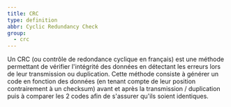 ```yaml
---
title: CRC
type: definition
abbr: Cyclic Redundancy Check
group:
  - crc
---
```

Un CRC (ou contrôle de redondance cyclique en français) est une méthode permettant de vérifier l'intégrité des données en détectant les erreurs lors de leur transmission ou duplication. Cette méthode consiste à générer un code en fonction des données (en tenant compte de leur position contrairement à un checksum) avant et après la transmission / duplication puis à comparer les 2 codes afin de s'assurer qu'ils soient identiques.
